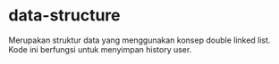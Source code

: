 # data-structure
Merupakan struktur data yang menggunakan konsep double linked list. Kode ini berfungsi untuk menyimpan history user.
